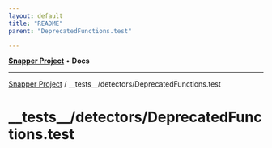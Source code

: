 ```yaml
---
layout: default
title: "README"
parent: "DeprecatedFunctions.test"

---
```

[**Snapper Project**](../../../README.md) • **Docs**

***

[Snapper Project](../../../README.md) / \_\_tests\_\_/detectors/DeprecatedFunctions.test

# \_\_tests\_\_/detectors/DeprecatedFunctions.test
